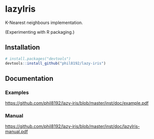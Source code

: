 # lazyIris

K-Nearest neighbours implementation.

(Experimenting with R packaging.)

## Installation

```R
# install.packages("devtools")
devtools::install_github("phil8192/lazy-iris")
```

## Documentation

### Examples
https://github.com/phil8192/lazy-iris/blob/master/inst/doc/example.pdf

### Manual
https://github.com/phil8192/lazy-iris/blob/master/inst/doc/lazyIris-manual.pdf

